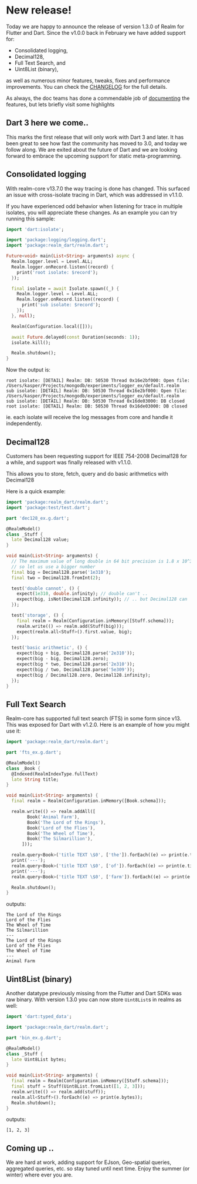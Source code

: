 # New release!

Today we are happy to announce the release of version 1.3.0 of Realm for Flutter and Dart. Since the v1.0.0 back in February we have added support for:
* Consolidated logging,
* Decimal128,
* Full Text Search, and
* Uint8List (binary),

as well as numerous minor features, tweaks, fixes and performance improvements. You can check the [CHANGELOG](https://github.com/realm/realm-dart/blob/release/1.3.0/CHANGELOG.md) for the full details. 

As always, the doc teams has done a commendable job of [documenting](https://www.mongodb.com/docs/realm/sdk/flutter/) the features, but lets briefly visit some highlights

## Dart 3 here we come..

This marks the first release that will only work with Dart 3 and later. It has been great to see how fast the community has moved to 3.0, and today we follow along. We are exited about the future of Dart and we are looking forward to embrace the upcoming support for static meta-programming.

## Consolidated logging

With realm-core v13.7.0 the way tracing is done has changed. This surfaced an issue with cross-isolate tracing in Dart, which was addressed in v1.1.0.

If you have experienced odd behavior when listening for trace in multiple isolates, you will appreciate these changes. As an example you can try running this sample:
```dart
import 'dart:isolate';

import 'package:logging/logging.dart';
import 'package:realm_dart/realm.dart';

Future<void> main(List<String> arguments) async {
  Realm.logger.level = Level.ALL;
  Realm.logger.onRecord.listen((record) {
    print('root isolate: $record');
  });

  final isolate = await Isolate.spawn((_) {
    Realm.logger.level = Level.ALL;
    Realm.logger.onRecord.listen((record) {
      print('sub isolate: $record');
    });
  }, null);

  Realm(Configuration.local([]));

  await Future.delayed(const Duration(seconds: 1));
  isolate.kill();

  Realm.shutdown();
}
```
Now the output is:
```shell
root isolate: [DETAIL] Realm: DB: 50530 Thread 0x16e2bf000: Open file: /Users/kasper/Projects/mongodb/experiments/logger_ex/default.realm
sub isolate: [DETAIL] Realm: DB: 50530 Thread 0x16e2bf000: Open file: /Users/kasper/Projects/mongodb/experiments/logger_ex/default.realm
sub isolate: [DETAIL] Realm: DB: 50530 Thread 0x16de03000: DB closed
root isolate: [DETAIL] Realm: DB: 50530 Thread 0x16de03000: DB closed
```
ie. each isolate will receive the log messages from core and handle it independently.

## Decimal128

Customers has been requesting support for IEEE 754-2008 Decimal128 for a while, and support was finally released with v1.1.0.

This allows you to store, fetch, query and do basic arithmetics with Decimal128

Here is a quick example:
```dart
import 'package:realm_dart/realm.dart';
import 'package:test/test.dart';

part 'dec128_ex.g.dart';

@RealmModel()
class _Stuff {
  late Decimal128 value;
}

void main(List<String> arguments) {
  // The maximum value of long double in 64 bit precision is 1.8 x 10^308,
  // so let us use a bigger number
  final big = Decimal128.parse('1e310');
  final two = Decimal128.fromInt(2);

  test('double cannot', () {
    expect(1e310, double.infinity); // double can't ..
    expect(big, isNot(Decimal128.infinity)); // .. but Decimal128 can
  });

  test('storage', () {
    final realm = Realm(Configuration.inMemory([Stuff.schema]));
    realm.write(() => realm.add(Stuff(big)));
    expect(realm.all<Stuff>().first.value, big);
  });

  test('basic arithmetic', () {
    expect(big + big, Decimal128.parse('2e310'));
    expect(big - big, Decimal128.zero);
    expect(big * two, Decimal128.parse('2e310'));
    expect(big / two, Decimal128.parse('5e309'));
    expect(big / Decimal128.zero, Decimal128.infinity);
  });
}
```

## Full Text Search

Realm-core has supported full text search (FTS) in some form since v13. This was exposed for Dart with v1.2.0. Here is an example of how you might use it:

```dart
import 'package:realm_dart/realm.dart';

part 'fts_ex.g.dart';

@RealmModel()
class _Book {
  @Indexed(RealmIndexType.fullText)
  late String title;
}

void main(List<String> arguments) {
  final realm = Realm(Configuration.inMemory([Book.schema]));

  realm.write(() => realm.addAll([
        Book('Animal Farm'),
        Book('The Lord of the Rings'),
        Book('Lord of the Flies'),
        Book('The Wheel of Time'),
        Book('The Silmarillion'),
      ]));

  realm.query<Book>('title TEXT \$0', ['the']).forEach((e) => print(e.title));
  print('---');
  realm.query<Book>('title TEXT \$0', ['of']).forEach((e) => print(e.title));
  print('---');
  realm.query<Book>('title TEXT \$0', ['farm']).forEach((e) => print(e.title));

  Realm.shutdown();
}
```
outputs:
```shell
The Lord of the Rings
Lord of the Flies
The Wheel of Time
The Silmarillion
---
The Lord of the Rings
Lord of the Flies
The Wheel of Time
---
Animal Farm
```

## Uint8List (binary)

Another datatype previously missing from the Flutter and Dart SDKs was raw binary. With version 1.3.0 you can now store `Uint8List`s in realms as well:

```dart
import 'dart:typed_data';

import 'package:realm_dart/realm.dart';

part 'bin_ex.g.dart';

@RealmModel()
class _Stuff {
  late Uint8List bytes;
}

void main(List<String> arguments) {
  final realm = Realm(Configuration.inMemory([Stuff.schema]));
  final stuff = Stuff(Uint8List.fromList([1, 2, 3]));
  realm.write(() => realm.add(stuff));
  realm.all<Stuff>().forEach((e) => print(e.bytes));
  Realm.shutdown();
}
```
outputs:
```shell
[1, 2, 3]
```

## Coming up ..

We are hard at work, adding support for EJson, Geo-spatial queries, aggregated queries, etc. so stay tuned until next time. Enjoy the summer (or winter) where ever you are.


